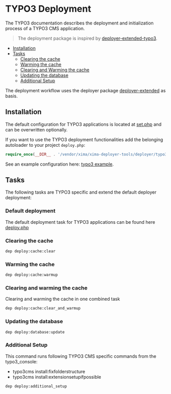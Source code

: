 # TYPO3 Deployment

The TYPO3 documentation describes the deployment and initialization process of a TYPO3 CMS application.

> The deployment package is inspired by [deployer-extended-typo3](https://github.com/sourcebroker/deployer-extended-typo3).

* [Installation](#installation)
* [Tasks](#tasks)
  + [Clearing the cache](#clearing-the-cache)
  + [Warming the cache](#warming-the-cache)
  + [Clearing and Warming the cache](#clearing-and-warming-the-cache)
  + [Updating the database](#updating-the-database)
  + [Additional Setup](#additional-setup)


The deployment workflow uses the deployer package [deployer-extended](https://github.com/sourcebroker/deployer-extended) as basis. 

## Installation

The default configuration for TYPO3 applications is located at [set.php](../deployer/typo3/config/set.php) and can be overwritten optionally.

If you want to use the TYPO3 deployment functionalities add the belonging autoloader to your project `deploy.php`:

```php
require_once(__DIR__ . '/vendor/xima/xima-deployer-tools/deployer/typo3/autoload.php');
```

See an example configuration here: [typo3 example](../deployer/typo3/example/).

## Tasks

The following tasks are TYPO3 specific and extend the default deployer deployment:

### Default deployment

The default deployment task for TYPO3 applications can be found here  [deploy.php](../deployer/typo3/task/deploy.php)

### Clearing the cache

```bash
dep deploy:cache:clear
```

### Warming the cache

```bash
dep deploy:cache:warmup
```

### Clearing and warming the cache
Clearing and warming the cache in one combined task

```bash
dep deploy:cache:clear_and_warmup
```

### Updating the database

```bash
dep deploy:database:update
```

### Additional Setup

This command runs following TYPO3 CMS specific commands from the typo3_console:
- typo3cms install:fixfolderstructure 
- typo3cms install:extensionsetupifpossible

```bash
dep deploy:additional_setup
```
